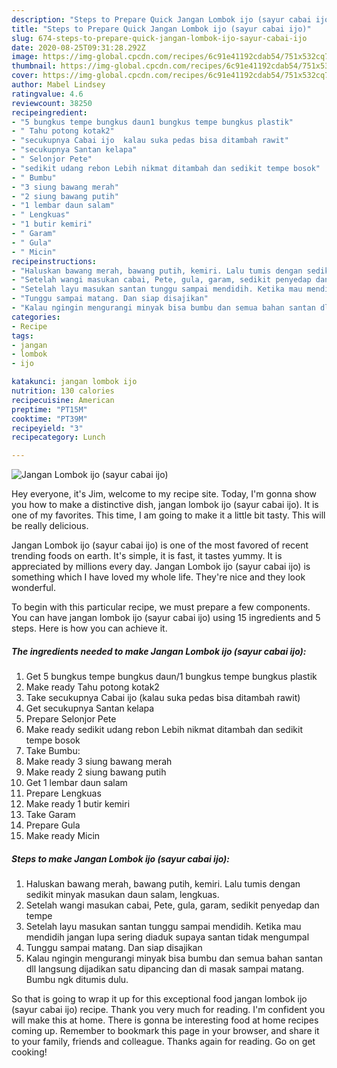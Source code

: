 ```yaml
---
description: "Steps to Prepare Quick Jangan Lombok ijo (sayur cabai ijo)"
title: "Steps to Prepare Quick Jangan Lombok ijo (sayur cabai ijo)"
slug: 674-steps-to-prepare-quick-jangan-lombok-ijo-sayur-cabai-ijo
date: 2020-08-25T09:31:28.292Z
image: https://img-global.cpcdn.com/recipes/6c91e41192cdab54/751x532cq70/jangan-lombok-ijo-sayur-cabai-ijo-foto-resep-utama.jpg
thumbnail: https://img-global.cpcdn.com/recipes/6c91e41192cdab54/751x532cq70/jangan-lombok-ijo-sayur-cabai-ijo-foto-resep-utama.jpg
cover: https://img-global.cpcdn.com/recipes/6c91e41192cdab54/751x532cq70/jangan-lombok-ijo-sayur-cabai-ijo-foto-resep-utama.jpg
author: Mabel Lindsey
ratingvalue: 4.6
reviewcount: 38250
recipeingredient:
- "5 bungkus tempe bungkus daun1 bungkus tempe bungkus plastik"
- " Tahu potong kotak2"
- "secukupnya Cabai ijo  kalau suka pedas bisa ditambah rawit"
- "secukupnya Santan kelapa"
- " Selonjor Pete"
- "sedikit udang rebon Lebih nikmat ditambah dan sedikit tempe bosok"
- " Bumbu"
- "3 siung bawang merah"
- "2 siung bawang putih"
- "1 lembar daun salam"
- " Lengkuas"
- "1 butir kemiri"
- " Garam"
- " Gula"
- " Micin"
recipeinstructions:
- "Haluskan bawang merah, bawang putih, kemiri. Lalu tumis dengan sedikit minyak masukan daun salam, lengkuas."
- "Setelah wangi masukan cabai, Pete, gula, garam, sedikit penyedap dan tempe"
- "Setelah layu masukan santan tunggu sampai mendidih. Ketika mau mendidih jangan lupa sering diaduk supaya santan tidak mengumpal"
- "Tunggu sampai matang. Dan siap disajikan"
- "Kalau ngingin mengurangi minyak bisa bumbu dan semua bahan santan dll langsung dijadikan satu dipancing dan di masak sampai matang. Bumbu ngk ditumis dulu."
categories:
- Recipe
tags:
- jangan
- lombok
- ijo

katakunci: jangan lombok ijo 
nutrition: 130 calories
recipecuisine: American
preptime: "PT15M"
cooktime: "PT39M"
recipeyield: "3"
recipecategory: Lunch

---
```



![Jangan Lombok ijo (sayur cabai ijo)](https://img-global.cpcdn.com/recipes/6c91e41192cdab54/751x532cq70/jangan-lombok-ijo-sayur-cabai-ijo-foto-resep-utama.jpg)

Hey everyone, it's Jim, welcome to my recipe site. Today, I'm gonna show you how to make a distinctive dish, jangan lombok ijo (sayur cabai ijo). It is one of my favorites. This time, I am going to make it a little bit tasty. This will be really delicious.



Jangan Lombok ijo (sayur cabai ijo) is one of the most favored of recent trending foods on earth. It's simple, it is fast, it tastes yummy. It is appreciated by millions every day. Jangan Lombok ijo (sayur cabai ijo) is something which I have loved my whole life. They're nice and they look wonderful.


To begin with this particular recipe, we must prepare a few components. You can have jangan lombok ijo (sayur cabai ijo) using 15 ingredients and 5 steps. Here is how you can achieve it.

<!--inarticleads1-->

##### The ingredients needed to make Jangan Lombok ijo (sayur cabai ijo):

1. Get 5 bungkus tempe bungkus daun/1 bungkus tempe bungkus plastik
1. Make ready  Tahu potong kotak2
1. Take secukupnya Cabai ijo  (kalau suka pedas bisa ditambah rawit)
1. Get secukupnya Santan kelapa
1. Prepare  Selonjor Pete
1. Make ready sedikit udang rebon Lebih nikmat ditambah dan sedikit tempe bosok
1. Take  Bumbu:
1. Make ready 3 siung bawang merah
1. Make ready 2 siung bawang putih
1. Get 1 lembar daun salam
1. Prepare  Lengkuas
1. Make ready 1 butir kemiri
1. Take  Garam
1. Prepare  Gula
1. Make ready  Micin




<!--inarticleads2-->

##### Steps to make Jangan Lombok ijo (sayur cabai ijo):

1. Haluskan bawang merah, bawang putih, kemiri. Lalu tumis dengan sedikit minyak masukan daun salam, lengkuas.
1. Setelah wangi masukan cabai, Pete, gula, garam, sedikit penyedap dan tempe
1. Setelah layu masukan santan tunggu sampai mendidih. Ketika mau mendidih jangan lupa sering diaduk supaya santan tidak mengumpal
1. Tunggu sampai matang. Dan siap disajikan
1. Kalau ngingin mengurangi minyak bisa bumbu dan semua bahan santan dll langsung dijadikan satu dipancing dan di masak sampai matang. Bumbu ngk ditumis dulu.




So that is going to wrap it up for this exceptional food jangan lombok ijo (sayur cabai ijo) recipe. Thank you very much for reading. I'm confident you will make this at home. There is gonna be interesting food at home recipes coming up. Remember to bookmark this page in your browser, and share it to your family, friends and colleague. Thanks again for reading. Go on get cooking!
